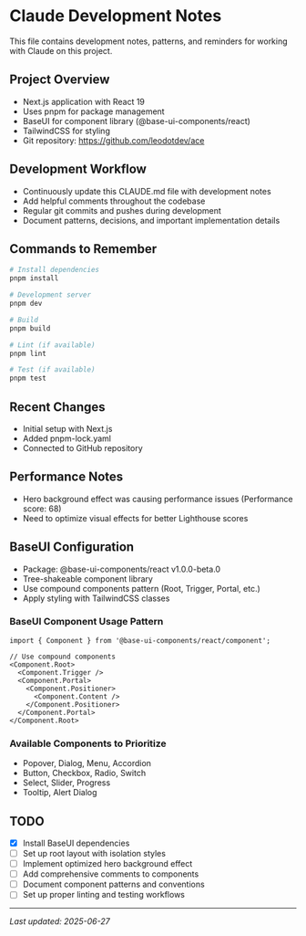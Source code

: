 # Claude Development Notes

This file contains development notes, patterns, and reminders for working with Claude on this project.

## Project Overview
- Next.js application with React 19
- Uses pnpm for package management
- BaseUI for component library (@base-ui-components/react)
- TailwindCSS for styling
- Git repository: https://github.com/leodotdev/ace

## Development Workflow
- Continuously update this CLAUDE.md file with development notes
- Add helpful comments throughout the codebase
- Regular git commits and pushes during development
- Document patterns, decisions, and important implementation details

## Commands to Remember
```bash
# Install dependencies
pnpm install

# Development server
pnpm dev

# Build
pnpm build

# Lint (if available)
pnpm lint

# Test (if available)
pnpm test
```

## Recent Changes
- Initial setup with Next.js
- Added pnpm-lock.yaml
- Connected to GitHub repository

## Performance Notes
- Hero background effect was causing performance issues (Performance score: 68)
- Need to optimize visual effects for better Lighthouse scores

## BaseUI Configuration
- Package: @base-ui-components/react v1.0.0-beta.0
- Tree-shakeable component library
- Use compound components pattern (Root, Trigger, Portal, etc.)
- Apply styling with TailwindCSS classes

### BaseUI Component Usage Pattern
```tsx
import { Component } from '@base-ui-components/react/component';

// Use compound components
<Component.Root>
  <Component.Trigger />
  <Component.Portal>
    <Component.Positioner>
      <Component.Content />
    </Component.Positioner>
  </Component.Portal>
</Component.Root>
```

### Available Components to Prioritize
- Popover, Dialog, Menu, Accordion
- Button, Checkbox, Radio, Switch  
- Select, Slider, Progress
- Tooltip, Alert Dialog

## TODO
- [x] Install BaseUI dependencies
- [ ] Set up root layout with isolation styles
- [ ] Implement optimized hero background effect
- [ ] Add comprehensive comments to components
- [ ] Document component patterns and conventions
- [ ] Set up proper linting and testing workflows

---
*Last updated: 2025-06-27*